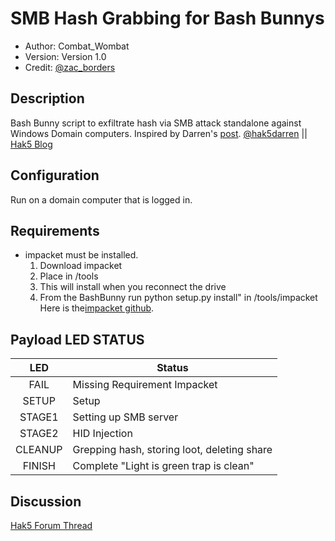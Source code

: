 # SMB Hash Grabbing for Bash Bunnys

* Author: Combat_Wombat
* Version: Version 1.0
* Credit: <a href="https://twitter.com/zac_borders" target=_blank>@zac_borders</a>

## Description
Bash Bunny script to exfiltrate hash via SMB attack standalone against Windows Domain computers.
Inspired by Darren's <a href="https://twitter.com/hak5darren/status/869575984483147777" target=_blank>post</a>.  <a href="https://twitter.com/hak5darren" target=_blank>@hak5darren</a> || <a href="https://hakshop.com/blogs/news/whats-the-quickest-way-to-steal-a-windows-password-hash" target=_blank>Hak5 Blog</a>

## Configuration

Run on a domain computer that is logged in.

## Requirements

* impacket must be installed.
	1) Download impacket
	2) Place in /tools
	3) This will install when you reconnect the drive
	4) From the BashBunny run python setup.py install" in /tools/impacket
Here is the<a href="https://github.com/CoreSecurity/impacket" target=_blank>impacket github</a>.


## Payload LED STATUS

|   LED   | Status                                      |
|:-------:|---------------------------------------------|
| FAIL    | Missing Requirement Impacket                |
| SETUP   | Setup                                       |
| STAGE1  | Setting up SMB server                       |
| STAGE2  | HID Injection                               |
| CLEANUP | Grepping hash, storing loot, deleting share |
| FINISH  | Complete "Light is green trap is clean"     |

## Discussion
[Hak5 Forum Thread](https://forums.hak5.org/index.php?/topic/41132-payload-smbhashgrab/ "Hak5 Forum Thread")
